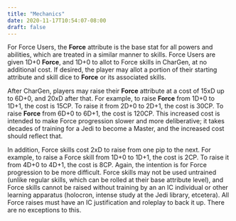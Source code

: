 ```yaml
---
title: "Mechanics"
date: 2020-11-17T10:54:07-08:00
draft: false
---
```


For Force Users, the **Force** attribute is the base stat for all powers and abilities, which are treated in a similar manner to skills. Force Users are given 1D+0 **Force**, and 1D+0 to allot to Force skills in CharGen, at no additional cost. If desired, the player may allot a portion of their starting attribute and skill dice to **Force** or its associated skills.

After CharGen, players may raise their **Force** attribute at a cost of 15xD up to 6D+0, and 20xD after that. For example, to raise **Force** from 1D+0 to 1D+1, the cost is 15CP. To raise it from 2D+0 to 2D+1, the cost is 30CP. To raise **Force** from 6D+0 to 6D+1, the cost is 120CP. This increased cost is intended to make Force progression slower and more deliberative; it takes decades of training for a Jedi to become a Master, and the increased cost should reflect that.

In addition, Force skills cost 2xD to raise from one pip to the next. For example, to raise a Force skill from 1D+0 to 1D+1, the cost is 2CP. To raise it from 4D+0 to 4D+1, the cost is 8CP. Again, the intention is for Force progression to be more difficult. Force skills may not be used untrained (unlike regular skills, which can be rolled at their base attribute level), and Force skills cannot be raised without training by an an IC individual or other learning apparatus (holocron, intense study at the Jedi library, etcetera). All Force raises must have an IC justification and roleplay to back it up. There are no exceptions to this.

